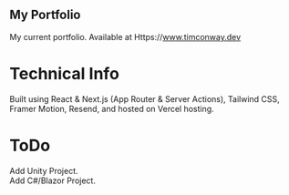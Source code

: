 ## My Portfolio

My current portfolio. Available at Https://www.timconway.dev

# Technical Info

Built using React & Next.js (App Router & Server Actions), Tailwind CSS, Framer Motion, Resend, and hosted on Vercel hosting.

# ToDo

Add Unity Project. \
Add C#/Blazor Project.
